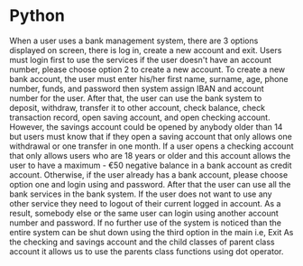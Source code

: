 # Python
When a user uses a bank management system, there are 3 options displayed on screen,
there is log in, create a new account and exit. Users must login first to use the services if the
user doesn't have an account number, please choose option 2 to create a new account. To
create a new bank account, the user must enter his/her first name, surname, age, phone
number, funds, and password then system assign IBAN and account number for the user.
After that, the user can use the bank system to deposit, withdraw, transfer it to other account,
check balance, check transaction record, open saving account, and open checking account.
However, the savings account could be opened by anybody older than 14 but users must
know that if they open a saving account that only allows one withdrawal or one transfer in one
month. If a user opens a checking account that only allows users who are 18 years or older
and this account allows the user to have a maximum - €50 negative balance in a bank account
as credit account. Otherwise, if the user already has a bank account, please choose option
one and login using and password. After that the user can use all the bank services in the
bank system. If the user does not want to use any other service they need to logout of their
current logged in account. As a result, somebody else or the same user can login using
another account number and password. If no further use of the system is noticed than the
entire system can be shut down using the third option in the main i.e, Exit
As the checking and savings account and the child classes of parent class account it
allows us to use the parents class functions using dot operator.
